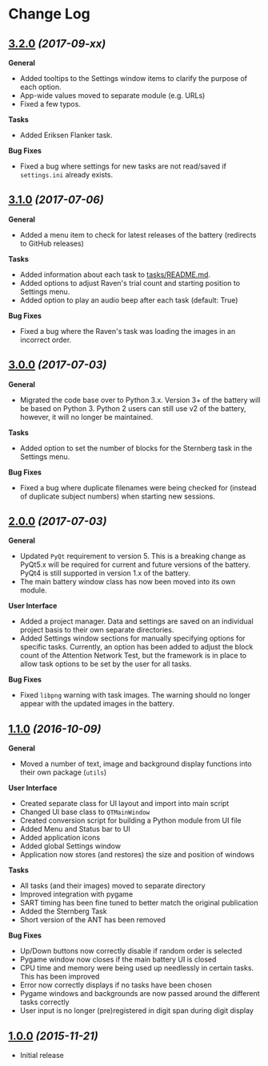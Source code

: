 # Change Log

## [3.2.0](https://github.com/sho-87/cognitive-battery/releases/tag/3.2.0) *(2017-09-xx)*

**General**
- Added tooltips to the Settings window items to clarify the purpose of each option.
- App-wide values moved to separate module (e.g. URLs)
- Fixed a few typos.

**Tasks**
- Added Eriksen Flanker task.

**Bug Fixes**
- Fixed a bug where settings for new tasks are not read/saved if `settings.ini` already exists.

## [3.1.0](https://github.com/sho-87/cognitive-battery/releases/tag/3.1.0) *(2017-07-06)*

**General**
- Added a menu item to check for latest releases of the battery (redirects to GitHub releases)

**Tasks**
- Added information about each task to [tasks/README.md](tasks/README.md).
- Added options to adjust Raven's trial count and starting position to Settings menu.
- Added option to play an audio beep after each task (default: True)

**Bug Fixes**
- Fixed a bug where the Raven's task was loading the images in an incorrect order.

## [3.0.0](https://github.com/sho-87/cognitive-battery/releases/tag/3.0.0) *(2017-07-03)*

**General**
- Migrated the code base over to Python 3.x. Version 3+ of the battery will be based on Python 3. Python 2 users can still use v2 of the battery, however, it will no longer be maintained.

**Tasks**
- Added option to set the number of blocks for the Sternberg task in the Settings menu.

**Bug Fixes**
- Fixed a bug where duplicate filenames were being checked for (instead of duplicate subject numbers) when starting new sessions.

## [2.0.0](https://github.com/sho-87/cognitive-battery/releases/tag/2.0.0) *(2017-07-03)*

**General**
- Updated `PyQt` requirement to version 5. This is a breaking change as PyQt5.x will be required for current and future versions of the battery. PyQt4 is still supported in version 1.x of the battery.
- The main battery window class has now been moved into its own module.

**User Interface**
- Added a project manager. Data and settings are saved on an individual project basis to their own separate directories.
- Added Settings window sections for manually specifying options for specific tasks. Currently, an option has been added to adjust the block count of the Attention Network Test, but the framework is in place to allow task options to be set by the user for all tasks.

**Bug Fixes**
- Fixed `libpng` warning with task images. The warning should no longer appear with the updated images in the battery.

## [1.1.0](https://github.com/sho-87/cognitive-battery/releases/tag/1.1.0) *(2016-10-09)*

**General**
- Moved a number of text, image and background display functions into their own package (`utils`)

**User Interface**
- Created separate class for UI layout and import into main script
- Changed UI base class to `QTMainWindow`
- Created conversion script for building a Python module from UI file
- Added Menu and Status bar to UI
- Added application icons
- Added global Settings window
- Application now stores (and restores) the size and position of windows

**Tasks**
- All tasks (and their images) moved to separate directory
- Improved integration with pygame
- SART timing has been fine tuned to better match the original publication
- Added the Sternberg Task
- Short version of the ANT has been removed

**Bug Fixes**
- Up/Down buttons now correctly disable if random order is selected
- Pygame window now closes if the main battery UI is closed
- CPU time and memory were being used up needlessly in certain tasks. This has been improved
- Error now correctly displays if no tasks have been chosen
- Pygame windows and backgrounds are now passed around the different tasks correctly
- User input is no longer (pre)registered in digit span during digit display

## [1.0.0](https://github.com/sho-87/cognitive-battery/releases/tag/1.0) *(2015-11-21)*
- Initial release
